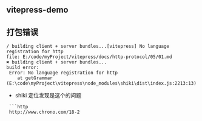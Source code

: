 ## vitepress-demo

## 打包错误
```
/ building client + server bundles...[vitepress] No language registration for http
file: E:/code/myProject/vitepress/docs/http-protocol/05/01.md
✖ building client + server bundles...
build error:
 Error: No language registration for http
    at getGrammar (E:\code\myProject\vitepress\node_modules\shiki\dist\index.js:2213:13)
```
- shiki 定位发现是这个的问题
 ```
  ```http 
  http://www.chrono.com/18-2
  ```
 ```